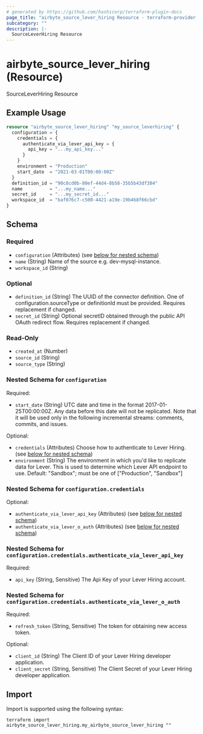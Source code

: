 ```yaml
---
# generated by https://github.com/hashicorp/terraform-plugin-docs
page_title: "airbyte_source_lever_hiring Resource - terraform-provider-airbyte"
subcategory: ""
description: |-
  SourceLeverHiring Resource
---
```


# airbyte_source_lever_hiring (Resource)

SourceLeverHiring Resource

## Example Usage

```terraform
resource "airbyte_source_lever_hiring" "my_source_leverhiring" {
  configuration = {
    credentials = {
      authenticate_via_lever_api_key = {
        api_key = "...my_api_key..."
      }
    }
    environment = "Production"
    start_date  = "2021-03-01T00:00:00Z"
  }
  definition_id = "90c8cd0b-80ef-44d4-8b58-35b5b43df384"
  name          = "...my_name..."
  secret_id     = "...my_secret_id..."
  workspace_id  = "baf076c7-c500-4421-a19e-19b468f66cbd"
}
```

<!-- schema generated by tfplugindocs -->
## Schema

### Required

- `configuration` (Attributes) (see [below for nested schema](#nestedatt--configuration))
- `name` (String) Name of the source e.g. dev-mysql-instance.
- `workspace_id` (String)

### Optional

- `definition_id` (String) The UUID of the connector definition. One of configuration.sourceType or definitionId must be provided. Requires replacement if changed.
- `secret_id` (String) Optional secretID obtained through the public API OAuth redirect flow. Requires replacement if changed.

### Read-Only

- `created_at` (Number)
- `source_id` (String)
- `source_type` (String)

<a id="nestedatt--configuration"></a>
### Nested Schema for `configuration`

Required:

- `start_date` (String) UTC date and time in the format 2017-01-25T00:00:00Z. Any data before this date will not be replicated. Note that it will be used only in the following incremental streams: comments, commits, and issues.

Optional:

- `credentials` (Attributes) Choose how to authenticate to Lever Hiring. (see [below for nested schema](#nestedatt--configuration--credentials))
- `environment` (String) The environment in which you'd like to replicate data for Lever. This is used to determine which Lever API endpoint to use. Default: "Sandbox"; must be one of ["Production", "Sandbox"]

<a id="nestedatt--configuration--credentials"></a>
### Nested Schema for `configuration.credentials`

Optional:

- `authenticate_via_lever_api_key` (Attributes) (see [below for nested schema](#nestedatt--configuration--credentials--authenticate_via_lever_api_key))
- `authenticate_via_lever_o_auth` (Attributes) (see [below for nested schema](#nestedatt--configuration--credentials--authenticate_via_lever_o_auth))

<a id="nestedatt--configuration--credentials--authenticate_via_lever_api_key"></a>
### Nested Schema for `configuration.credentials.authenticate_via_lever_api_key`

Required:

- `api_key` (String, Sensitive) The Api Key of your Lever Hiring account.


<a id="nestedatt--configuration--credentials--authenticate_via_lever_o_auth"></a>
### Nested Schema for `configuration.credentials.authenticate_via_lever_o_auth`

Required:

- `refresh_token` (String, Sensitive) The token for obtaining new access token.

Optional:

- `client_id` (String) The Client ID of your Lever Hiring developer application.
- `client_secret` (String, Sensitive) The Client Secret of your Lever Hiring developer application.

## Import

Import is supported using the following syntax:

```shell
terraform import airbyte_source_lever_hiring.my_airbyte_source_lever_hiring ""
```
